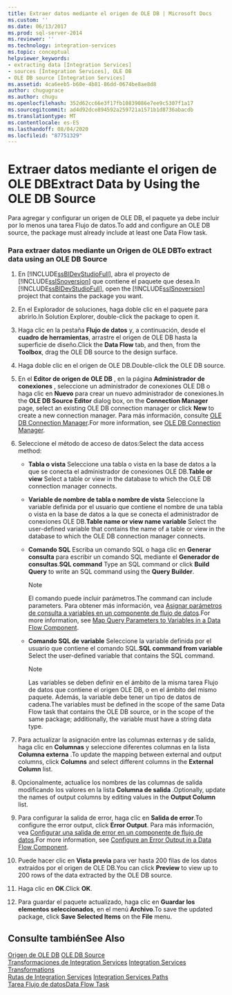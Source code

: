 ```yaml
---
title: Extraer datos mediante el origen de OLE DB | Microsoft Docs
ms.custom: ''
ms.date: 06/13/2017
ms.prod: sql-server-2014
ms.reviewer: ''
ms.technology: integration-services
ms.topic: conceptual
helpviewer_keywords:
- extracting data [Integration Services]
- sources [Integration Services], OLE DB
- OLE DB source [Integration Services]
ms.assetid: 4ca6eeb5-b60e-4b81-86dd-0674be8ae8d8
author: chugugrace
ms.author: chugu
ms.openlocfilehash: 352d62cc66e3f17fb10839086e7ee9c5307f1a17
ms.sourcegitcommit: ad4d92dce894592a259721a1571b1d8736abacdb
ms.translationtype: MT
ms.contentlocale: es-ES
ms.lasthandoff: 08/04/2020
ms.locfileid: "87751329"
---
```

# <a name="extract-data-by-using-the-ole-db-source"></a><span data-ttu-id="d3685-102">Extraer datos mediante el origen de OLE DB</span><span class="sxs-lookup"><span data-stu-id="d3685-102">Extract Data by Using the OLE DB Source</span></span>
  <span data-ttu-id="d3685-103">Para agregar y configurar un origen de OLE DB, el paquete ya debe incluir por lo menos una tarea Flujo de datos.</span><span class="sxs-lookup"><span data-stu-id="d3685-103">To add and configure an OLE DB source, the package must already include at least one Data Flow task.</span></span>  
  
### <a name="to-extract-data-using-an-ole-db-source"></a><span data-ttu-id="d3685-104">Para extraer datos mediante un Origen de OLE DB</span><span class="sxs-lookup"><span data-stu-id="d3685-104">To extract data using an OLE DB Source</span></span>  
  
1.  <span data-ttu-id="d3685-105">En [!INCLUDE[ssBIDevStudioFull](../../includes/ssbidevstudiofull-md.md)], abra el proyecto de [!INCLUDE[ssISnoversion](../../includes/ssisnoversion-md.md)] que contiene el paquete que desea.</span><span class="sxs-lookup"><span data-stu-id="d3685-105">In [!INCLUDE[ssBIDevStudioFull](../../includes/ssbidevstudiofull-md.md)], open the [!INCLUDE[ssISnoversion](../../includes/ssisnoversion-md.md)] project that contains the package you want.</span></span>  
  
2.  <span data-ttu-id="d3685-106">En el Explorador de soluciones, haga doble clic en el paquete para abrirlo.</span><span class="sxs-lookup"><span data-stu-id="d3685-106">In Solution Explorer, double-click the package to open it.</span></span>  
  
3.  <span data-ttu-id="d3685-107">Haga clic en la pestaña **Flujo de datos** y, a continuación, desde el **cuadro de herramientas**, arrastre el origen de OLE DB hasta la superficie de diseño.</span><span class="sxs-lookup"><span data-stu-id="d3685-107">Click the **Data Flow** tab, and then, from the **Toolbox**, drag the OLE DB source to the design surface.</span></span>  
  
4.  <span data-ttu-id="d3685-108">Haga doble clic en el origen de OLE DB.</span><span class="sxs-lookup"><span data-stu-id="d3685-108">Double-click the OLE DB source.</span></span>  
  
5.  <span data-ttu-id="d3685-109">En el **Editor de origen de OLE DB** , en la página **Administrador de conexiones** , seleccione un administrador de conexiones OLE DB o haga clic en **Nuevo** para crear un nuevo administrador de conexiones.</span><span class="sxs-lookup"><span data-stu-id="d3685-109">In the **OLE DB Source Editor** dialog box, on the **Connection Manager** page, select an existing OLE DB connection manager or click **New** to create a new connection manager.</span></span> <span data-ttu-id="d3685-110">Para más información, consulte [OLE DB Connection Manager](../connection-manager/ole-db-connection-manager.md).</span><span class="sxs-lookup"><span data-stu-id="d3685-110">For more information, see [OLE DB Connection Manager](../connection-manager/ole-db-connection-manager.md).</span></span>  
  
6.  <span data-ttu-id="d3685-111">Seleccione el método de acceso de datos:</span><span class="sxs-lookup"><span data-stu-id="d3685-111">Select the data access method:</span></span>  
  
    -   <span data-ttu-id="d3685-112">**Tabla o vista** Seleccione una tabla o vista en la base de datos a la que se conecta el administrador de conexiones OLE DB.</span><span class="sxs-lookup"><span data-stu-id="d3685-112">**Table or view** Select a table or view in the database to which the OLE DB connection manager connects.</span></span>  
  
    -   <span data-ttu-id="d3685-113">**Variable de nombre de tabla o nombre de vista** Seleccione la variable definida por el usuario que contiene el nombre de una tabla o vista en la base de datos a la que se conecta el administrador de conexiones OLE DB.</span><span class="sxs-lookup"><span data-stu-id="d3685-113">**Table name or view name variable** Select the user-defined variable that contains the name of a table or view in the database to which the OLE DB connection manager connects.</span></span>  
  
    -   <span data-ttu-id="d3685-114">**Comando SQL** Escriba un comando SQL o haga clic en **Generar consulta** para escribir un comando SQL mediante el **Generador de consultas**.</span><span class="sxs-lookup"><span data-stu-id="d3685-114">**SQL command** Type an SQL command or click **Build Query** to write an SQL command using the **Query Builder**.</span></span>  
  
        > [!NOTE]  
        >  <span data-ttu-id="d3685-115">El comando puede incluir parámetros.</span><span class="sxs-lookup"><span data-stu-id="d3685-115">The command can include parameters.</span></span> <span data-ttu-id="d3685-116">Para obtener más información, vea [Asignar parámetros de consulta a variables en un componente de flujo de datos](map-query-parameters-to-variables-in-a-data-flow-component.md).</span><span class="sxs-lookup"><span data-stu-id="d3685-116">For more information, see [Map Query Parameters to Variables in a Data Flow Component](map-query-parameters-to-variables-in-a-data-flow-component.md).</span></span>  
  
    -   <span data-ttu-id="d3685-117">**Comando SQL de variable** Seleccione la variable definida por el usuario que contiene el comando SQL.</span><span class="sxs-lookup"><span data-stu-id="d3685-117">**SQL command from variable** Select the user-defined variable that contains the SQL command.</span></span>  
  
        > [!NOTE]  
        >  <span data-ttu-id="d3685-118">Las variables se deben definir en el ámbito de la misma tarea Flujo de datos que contiene el origen OLE DB, o en el ámbito del mismo paquete. Además, la variable debe tener un tipo de datos de cadena.</span><span class="sxs-lookup"><span data-stu-id="d3685-118">The variables must be defined in the scope of the same Data Flow task that contains the OLE DB source, or in the scope of the same package; additionally, the variable must have a string data type.</span></span>  
  
7.  <span data-ttu-id="d3685-119">Para actualizar la asignación entre las columnas externas y de salida, haga clic en **Columnas** y seleccione diferentes columnas en la lista **Columna externa** .</span><span class="sxs-lookup"><span data-stu-id="d3685-119">To update the mapping between external and output columns, click **Columns** and select different columns in the **External Column** list.</span></span>  
  
8.  <span data-ttu-id="d3685-120">Opcionalmente, actualice los nombres de las columnas de salida modificando los valores en la lista **Columna de salida** .</span><span class="sxs-lookup"><span data-stu-id="d3685-120">Optionally, update the names of output columns by editing values in the **Output Column** list.</span></span>  
  
9. <span data-ttu-id="d3685-121">Para configurar la salida de error, haga clic en **Salida de error**.</span><span class="sxs-lookup"><span data-stu-id="d3685-121">To configure the error output, click **Error Output**.</span></span> <span data-ttu-id="d3685-122">Para más información, vea [Configurar una salida de error en un componente de flujo de datos](../configure-an-error-output-in-a-data-flow-component.md).</span><span class="sxs-lookup"><span data-stu-id="d3685-122">For more information, see [Configure an Error Output in a Data Flow Component](../configure-an-error-output-in-a-data-flow-component.md).</span></span>  
  
10. <span data-ttu-id="d3685-123">Puede hacer clic en **Vista previa** para ver hasta 200 filas de los datos extraídos por el origen de OLE DB.</span><span class="sxs-lookup"><span data-stu-id="d3685-123">You can click **Preview** to view up to 200 rows of the data extracted by the OLE DB source.</span></span>  
  
11. <span data-ttu-id="d3685-124">Haga clic en **OK**.</span><span class="sxs-lookup"><span data-stu-id="d3685-124">Click **OK**.</span></span>  
  
12. <span data-ttu-id="d3685-125">Para guardar el paquete actualizado, haga clic en **Guardar los elementos seleccionados**, en el menú **Archivo**.</span><span class="sxs-lookup"><span data-stu-id="d3685-125">To save the updated package, click **Save Selected Items** on the **File** menu.</span></span>  
  
## <a name="see-also"></a><span data-ttu-id="d3685-126">Consulte también</span><span class="sxs-lookup"><span data-stu-id="d3685-126">See Also</span></span>  
 <span data-ttu-id="d3685-127">[Origen de OLE DB](ole-db-source.md) </span><span class="sxs-lookup"><span data-stu-id="d3685-127">[OLE DB Source](ole-db-source.md) </span></span>  
 <span data-ttu-id="d3685-128">[Transformaciones de Integration Services](transformations/integration-services-transformations.md) </span><span class="sxs-lookup"><span data-stu-id="d3685-128">[Integration Services Transformations](transformations/integration-services-transformations.md) </span></span>  
 <span data-ttu-id="d3685-129">[Rutas de Integration Services](integration-services-paths.md) </span><span class="sxs-lookup"><span data-stu-id="d3685-129">[Integration Services Paths](integration-services-paths.md) </span></span>  
 [<span data-ttu-id="d3685-130">Tarea Flujo de datos</span><span class="sxs-lookup"><span data-stu-id="d3685-130">Data Flow Task</span></span>](../control-flow/data-flow-task.md)  
  
  
